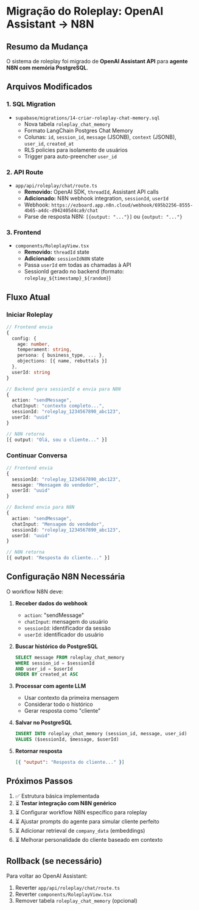 # Migração do Roleplay: OpenAI Assistant → N8N

## Resumo da Mudança

O sistema de roleplay foi migrado de **OpenAI Assistant API** para **agente N8N com memória PostgreSQL**.

## Arquivos Modificados

### 1. **SQL Migration**
- `supabase/migrations/14-criar-roleplay-chat-memory.sql`
  - Nova tabela `roleplay_chat_memory`
  - Formato LangChain Postgres Chat Memory
  - Colunas: `id`, `session_id`, `message` (JSONB), `context` (JSONB), `user_id`, `created_at`
  - RLS policies para isolamento de usuários
  - Trigger para auto-preencher `user_id`

### 2. **API Route**
- `app/api/roleplay/chat/route.ts`
  - **Removido:** OpenAI SDK, `threadId`, Assistant API calls
  - **Adicionado:** N8N webhook integration, `sessionId`, `userId`
  - Webhook: `https://ezboard.app.n8n.cloud/webhook/695b2256-8555-4b65-a4dc-d942405d4ca9/chat`
  - Parse de resposta N8N: `[{output: "..."}]` ou `{output: "..."}`

### 3. **Frontend**
- `components/RoleplayView.tsx`
  - **Removido:** `threadId` state
  - **Adicionado:** `sessionIdN8N` state
  - Passa `userId` em todas as chamadas à API
  - SessionId gerado no backend (formato: `roleplay_${timestamp}_${random}`)

## Fluxo Atual

### Iniciar Roleplay
```typescript
// Frontend envia
{
  config: {
    age: number,
    temperament: string,
    persona: { business_type, ... },
    objections: [{ name, rebuttals }]
  },
  userId: string
}

// Backend gera sessionId e envia para N8N
{
  action: "sendMessage",
  chatInput: "contexto completo...",
  sessionId: "roleplay_1234567890_abc123",
  userId: "uuid"
}

// N8N retorna
[{ output: "Olá, sou o cliente..." }]
```

### Continuar Conversa
```typescript
// Frontend envia
{
  sessionId: "roleplay_1234567890_abc123",
  message: "Mensagem do vendedor",
  userId: "uuid"
}

// Backend envia para N8N
{
  action: "sendMessage",
  chatInput: "Mensagem do vendedor",
  sessionId: "roleplay_1234567890_abc123",
  userId: "uuid"
}

// N8N retorna
[{ output: "Resposta do cliente..." }]
```

## Configuração N8N Necessária

O workflow N8N deve:

1. **Receber dados do webhook**
   - `action`: "sendMessage"
   - `chatInput`: mensagem do usuário
   - `sessionId`: identificador da sessão
   - `userId`: identificador do usuário

2. **Buscar histórico do PostgreSQL**
   ```sql
   SELECT message FROM roleplay_chat_memory
   WHERE session_id = $sessionId
   AND user_id = $userId
   ORDER BY created_at ASC
   ```

3. **Processar com agente LLM**
   - Usar contexto da primeira mensagem
   - Considerar todo o histórico
   - Gerar resposta como "cliente"

4. **Salvar no PostgreSQL**
   ```sql
   INSERT INTO roleplay_chat_memory (session_id, message, user_id)
   VALUES ($sessionId, $message, $userId)
   ```

5. **Retornar resposta**
   ```json
   [{ "output": "Resposta do cliente..." }]
   ```

## Próximos Passos

1. ✅ Estrutura básica implementada
2. ⏳ **Testar integração com N8N genérico**
3. ⏳ Configurar workflow N8N específico para roleplay
4. ⏳ Ajustar prompts do agente para simular cliente perfeito
5. ⏳ Adicionar retrieval de `company_data` (embeddings)
6. ⏳ Melhorar personalidade do cliente baseado em contexto

## Rollback (se necessário)

Para voltar ao OpenAI Assistant:
1. Reverter `app/api/roleplay/chat/route.ts`
2. Reverter `components/RoleplayView.tsx`
3. Remover tabela `roleplay_chat_memory` (opcional)
